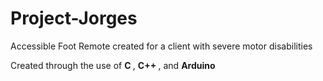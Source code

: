 # Project-Jorges
Accessible Foot Remote created for a client with severe motor disabilities

Created through the use of <strong> C </strong>, <strong> C++ </strong>, and <strong> Arduino </strong>
